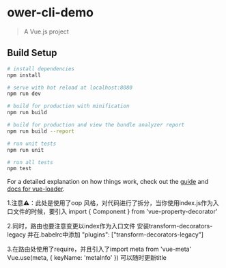 # ower-cli-demo

> A Vue.js project

## Build Setup

``` bash
# install dependencies
npm install

# serve with hot reload at localhost:8080
npm run dev

# build for production with minification
npm run build

# build for production and view the bundle analyzer report
npm run build --report

# run unit tests
npm run unit

# run all tests
npm test
```

For a detailed explanation on how things work, check out the [guide](http://vuejs-templates.github.io/webpack/) and [docs for vue-loader](http://vuejs.github.io/vue-loader).

1.注意⚠️：此处是使用了oop 风格，对代码进行了拆分，当你使用index.js作为入口文件的时候，要引入
import { Component } from 'vue-property-decorator'

2.同时，路由也要注意变更以index作为入口文件
安装transform-decorators-legacy
并在.babelrc中添加 "plugins": ["transform-decorators-legacy"]

3.在路由处使用了require，并且引入了import meta from 'vue-meta'
Vue.use(meta, {
  keyName: 'metaInfo'
})
可以随时更新title